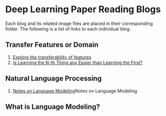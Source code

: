 # Deep Learning Paper Reading Blogs

Each blog and its related image files are placed in their corresponding folder. The following is a list of links to each individual blog.

## Transfer Features or Domain
1. [Explore the transferability of features](https://github.com/jis216/Deep-Leaning-Paper-Reading-Blogs/tree/master/Transfer/Feature_Transfer)
2. [Is Learning the N-th Thing any Easier than Learning the First?](https://github.com/jis216/Deep-Leaning-Paper-Reading-Blogs/tree/master/Transfer/Learning_First_VS_Nth)

## Natural Language Processing
1. [Notes on Language Modeling](https://github.com/jis216/Deep-Leaning-Paper-Reading-Blogs/tree/master/NLP/Language_Modeling)Notes on Language Modeling

## What is Language Modeling?

<!--stackedit_data:
eyJoaXN0b3J5IjpbLTMwNjk5MDk1MF19
-->